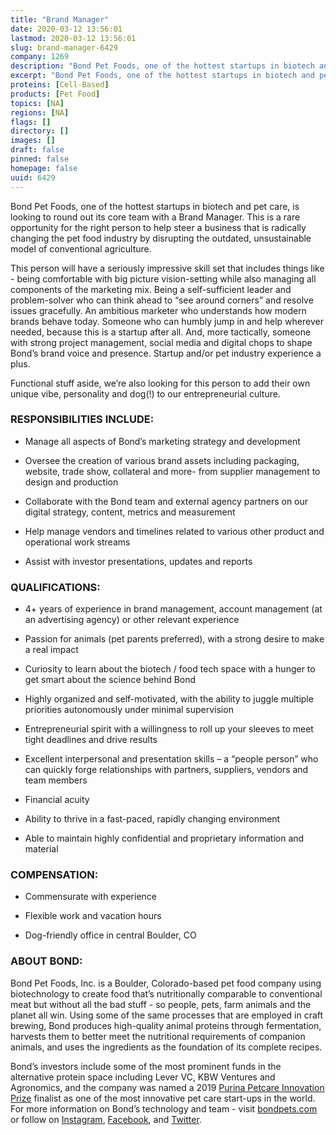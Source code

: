 ```yaml
---
title: "Brand Manager"
date: 2020-03-12 13:56:01
lastmod: 2020-03-12 13:56:01
slug: brand-manager-6429
company: 1269
description: "Bond Pet Foods, one of the hottest startups in biotech and pet care, is looking to round out its core team with a Brand Manager. This is a rare opportunity for the right person to help steer a business that is radically changing the pet food industry by disrupting the outdated, unsustainable model of conventional agriculture."
excerpt: "Bond Pet Foods, one of the hottest startups in biotech and pet care, is looking to round out its core team with a Brand Manager. This is a rare opportunity for the right person to help steer a business that is radically changing the pet food industry by disrupting the outdated, unsustainable model of conventional agriculture."
proteins: [Cell-Based]
products: [Pet Food]
topics: [NA]
regions: [NA]
flags: []
directory: []
images: []
draft: false
pinned: false
homepage: false
uuid: 6429
---
```

<p>Bond Pet Foods, one of the hottest startups in biotech and pet care, is looking to round out its core team with a Brand Manager. This is a rare opportunity for the right person to help steer a business that is radically changing the pet food industry by disrupting the outdated, unsustainable model of conventional agriculture.</p>
<p>This person will have a seriously impressive skill set that includes things like - being comfortable with big picture vision-setting while also managing all components of the marketing mix. Being a self-sufficient leader and problem-solver who can think ahead to “see around corners” and resolve issues gracefully. An ambitious marketer who understands how modern brands behave today. Someone who can humbly jump in and help wherever needed, because this is a startup after all. And, more tactically, someone with strong project management, social media and digital chops to shape Bond’s brand voice and presence. Startup and/or pet industry experience a plus.</p>
<p>Functional stuff aside, we’re also looking for this person to add their own unique vibe, personality and dog(!) to our entrepreneurial culture.</p>
<h3>RESPONSIBILITIES INCLUDE:</h3>
<ul>
<li>
<p>Manage all aspects of Bond’s marketing strategy and development</p>
</li>
<li>
<p>Oversee the creation of various brand assets including packaging, website, trade show, collateral and more- from supplier management to design and production</p>
</li>
<li>
<p>Collaborate with the Bond team and external agency partners on our digital strategy, content, metrics and measurement</p>
</li>
<li>
<p>Help manage vendors and timelines related to various other product and operational work streams</p>
</li>
<li>
<p>Assist with investor presentations, updates and reports</p>
</li>
</ul>
<h3>QUALIFICATIONS:</h3>
<ul>
<li>
<p>4+ years of experience in brand management, account management (at an advertising agency) or other relevant experience</p>
</li>
<li>
<p>Passion for animals (pet parents preferred), with a strong desire to make a real impact</p>
</li>
<li>
<p>Curiosity to learn about the biotech / food tech space with a hunger to get smart about the science behind Bond</p>
</li>
<li>
<p>Highly organized and self-motivated, with the ability to juggle multiple priorities autonomously under minimal supervision</p>
</li>
<li>
<p>Entrepreneurial spirit with a willingness to roll up your sleeves to meet tight deadlines and drive results</p>
</li>
<li>
<p>Excellent interpersonal and presentation skills – a “people person” who can quickly forge relationships with partners, suppliers, vendors and team members</p>
</li>
<li>
<p>Financial acuity</p>
</li>
<li>
<p>Ability to thrive in a fast-paced, rapidly changing environment</p>
</li>
<li>
<p>Able to maintain highly confidential and proprietary information and material</p>
</li>
</ul>
<h3>COMPENSATION:</h3>
<ul>
<li>
<p>Commensurate with experience</p>
</li>
<li>
<p>Flexible work and vacation hours</p>
</li>
<li>
<p>Dog-friendly office in central Boulder, CO</p>
</li>
</ul>
<h3>ABOUT BOND:</h3>
<p>Bond Pet Foods, Inc. is a Boulder, Colorado-based pet food company using biotechnology to create food that’s nutritionally comparable to conventional meat but without all the bad stuff - so people, pets, farm animals and the planet all win. Using some of the same processes that are employed in craft brewing, Bond produces high-quality animal proteins through fermentation, harvests them to better meet the nutritional requirements of companion animals, and uses the ingredients as the foundation of its complete recipes.</p>
<p>Bond’s investors include some of the most prominent funds in the alternative protein space including Lever VC, KBW Ventures and Agronomics, and the company was named a 2019 <a href="http://newscenter.purina.com/2019-01-30-Five-Pet-Care-Startups-Chosen-For-Purina-Pet-Care-Innovation-Prize">Purina Petcare Innovation Prize</a> finalist as one of the most innovative pet care start-ups in the world. For more information on Bond’s technology and team - visit <a href="https://www.bondpets.com/">bondpets.com</a> or follow on <a href="https://www.instagram.com/bondpetfoods/">Instagram</a>, <a href="https://www.facebook.com/bondpetfoods/">Facebook</a>, and <a href="https://twitter.com/bondpetfoods">Twitter</a>.</p>
